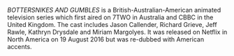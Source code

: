_BOTTERSNIKES AND GUMBLES_ is a British-Australian-American animated television series which first aired on 7TWO in Australia and CBBC in the United Kingdom. The cast includes Jason Callender, Richard Grieve, Jeff Rawle, Kathryn Drysdale and Miriam Margolyes. It was released on Netflix in North America on 19 August 2016 but was re-dubbed with American accents.
